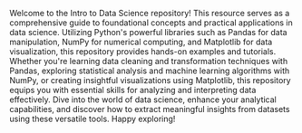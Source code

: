 Welcome to the Intro to Data Science repository! This resource serves as a comprehensive guide to foundational concepts and practical applications in data science. Utilizing Python's powerful libraries such as Pandas for data manipulation, NumPy for numerical computing, and Matplotlib for data visualization, this repository provides hands-on examples and tutorials. Whether you're learning data cleaning and transformation techniques with Pandas, exploring statistical analysis and machine learning algorithms with NumPy, or creating insightful visualizations using Matplotlib, this repository equips you with essential skills for analyzing and interpreting data effectively. Dive into the world of data science, enhance your analytical capabilities, and discover how to extract meaningful insights from datasets using these versatile tools. Happy exploring!
